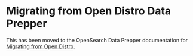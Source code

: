 # Migrating from Open Distro Data Prepper

This has been moved to the OpenSearch Data Prepper documentation for
[Migrating from Open Distro](https://docs.opensearch.org/docs/latest/data-prepper/migrate-open-distro/).
